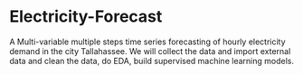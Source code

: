 # Electricity-Forecast
A Multi-variable multiple steps time series forecasting of hourly electricity demand in the city Tallahassee. We will collect the data and import external data and clean the data, do EDA, build supervised machine learning models.
